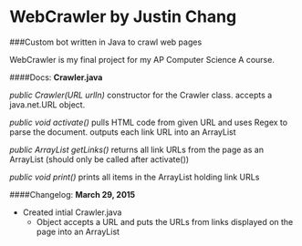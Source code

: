 # WebCrawler by Justin Chang
###Custom bot written in Java to crawl web pages

WebCrawler is my final project for my AP Computer Science A course.

####Docs:
**Crawler.java**

*public Crawler(URL urlIn)*
constructor for the Crawler class. accepts a java.net.URL object.

*public void activate()*
pulls HTML code from given URL and uses Regex to parse the document. outputs each link URL into an ArrayList

*public ArrayList<String> getLinks()*
returns all link URLs from the page as an ArrayList (should only be called after activate())

*public void print()*
prints all items in the ArrayList holding link URLs

####Changelog:
**March 29, 2015**
* Created intial Crawler.java
  * Object accepts a URL and puts the URLs from links displayed on the page into an ArrayList
